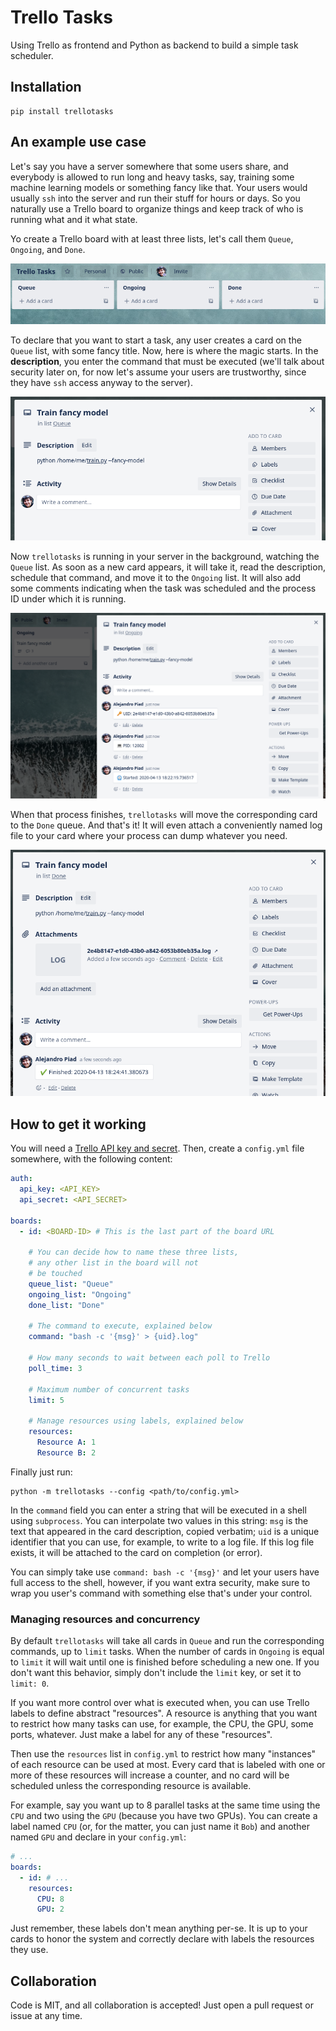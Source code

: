 # Trello Tasks

Using Trello as frontend and Python as backend to build a simple task scheduler.

## Installation

    pip install trellotasks

## An example use case

Let's say you have a server somewhere that some users share, and everybody is allowed
to run long and heavy tasks, say, training some machine learning models or something fancy like that.
Your users would usually `ssh` into the server and run their stuff for hours or days.
So you naturally use a Trello board to organize things and keep track of who is running what
and it what state.

Yo create a Trello board with at least three lists, let's call them `Queue`, `Ongoing`, and `Done`.

![Image 1](docs/01.png)

To declare that you want to start a task, any user creates a card on the `Queue` list, with some
fancy title. Now, here is where the magic starts. In the **description**, you enter the command
that must be executed (we'll talk about security later on, for now let's assume your users
are trustworthy, since they have `ssh` access anyway to the server).

![Image 2](docs/02.png)

Now `trellotasks` is running in your server in the background, watching the `Queue` list.
As soon as a new card appears, it will take it, read the description, schedule that command,
and move it to the `Ongoing` list. It will also add some comments indicating when
the task was scheduled and the process ID under which it is running.

![Image 3](docs/03.png)

When that process finishes, `trellotasks` will move the corresponding card to the `Done` queue.
And that's it! It will even attach a conveniently named log file to your card where your process
can dump whatever you need.

![Image 4](docs/04.png)

## How to get it working

You will need a [Trello API key and secret](https://trello.com/1/appKey/generate).
Then, create a `config.yml` file somewhere, with the following content:

```yaml
auth:
  api_key: <API_KEY>
  api_secret: <API_SECRET>

boards:
  - id: <BOARD-ID> # This is the last part of the board URL
    
    # You can decide how to name these three lists,
    # any other list in the board will not
    # be touched
    queue_list: "Queue"     
    ongoing_list: "Ongoing" 
    done_list: "Done"       

    # The command to execute, explained below
    command: "bash -c '{msg}' > {uid}.log" 

    # How many seconds to wait between each poll to Trello
    poll_time: 3    
    
    # Maximum number of concurrent tasks
    limit: 5
    
    # Manage resources using labels, explained below
    resources:
      Resource A: 1
      Resource B: 2
```

Finally just run:

    python -m trellotasks --config <path/to/config.yml>

In the `command` field you can enter a string that will be executed in a shell
using `subprocess`. You can interpolate two values in this string: `msg` is the
text that appeared in the card description, copied verbatim; `uid` is a unique
identifier that you can use, for example, to write to a log file. If this log
file exists, it will be attached to the card on completion (or error).

You can simply take use `command: bash -c '{msg}'` and let your users have full access to
the shell, however, if you want extra security, make sure to wrap you user's 
command with something else that's under your control.

### Managing resources and concurrency

By default `trellotasks` will take all cards in `Queue` and run the corresponding commands,
up to `limit` tasks. When the number of cards in `Ongoing` is equal to `limit` it will
wait until one is finished before scheduling a new one. If you don't want this behavior,
simply don't include the `limit` key, or set it to `limit: 0`.

If you want more control over what is executed when, you can use Trello labels to define
abstract "resources". A resource is anything that you want to restrict how many tasks
can use, for example, the CPU, the GPU, some ports, whatever. Just make a label for any
of these "resources".

Then use the `resources` list in `config.yml` to restrict how many "instances" of each
resource can be used at most. Every card that is labeled with one or more of these resources
will increase a counter, and no card will be scheduled unless the corresponding resource
is available. 

For example, say you want up to 8 parallel tasks at the same time using the `CPU`
and two using the `GPU` (because you have two GPUs). You can create a label
named `CPU` (or, for the matter, you can just name it `Bob`) and another named `GPU`
and declare in your `config.yml`:

```yaml
# ...
boards:
  - id: # ...
    resources:
      CPU: 8
      GPU: 2
```

Just remember, these labels don't mean anything per-se. It is up to your cards to honor
the system and correctly declare with labels the resources they use.

## Collaboration

Code is MIT, and all collaboration is accepted! Just open a pull request or issue at any time.
